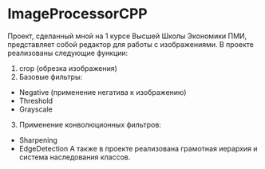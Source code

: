 # ImageProcessorCPP
Проект, сделанный мной на 1 курсе Высшей Школы Экономики ПМИ, представляет собой редактор для работы с изображениями. В проекте реализованы следующие функции:
1. crop (обрезка изображения)
2. Базовые фильтры:
  - Negative (применение негатива к изображению)
  - Threshold
  - Grayscale
3. Применение конволюционных фильтров:
  - Sharpening
  - EdgeDetection
А также в проекте реализована грамотная иерархия и система наследования классов.
